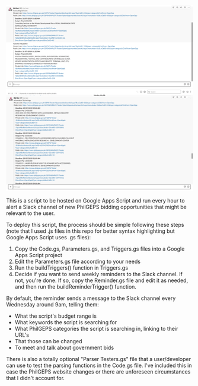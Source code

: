 ![](Sample%20screenshots/Sample_1.png)
![](Sample%20screenshots/Sample_2.png)

This is a script to be hosted on Google Apps Script and run every hour to alert a Slack channel of new PhilGEPS bidding opportunities that might be relevant to the user.

To deploy this script, the process should be simple following these steps (note that I used .js files in this repo for better syntax highlighting but Google Apps Script uses .gs files):
1. Copy the Code.gs, Parameters.gs, and Triggers.gs files into a Google Apps Script project
2. Edit the Parameters.gs file according to your needs
3. Run the buildTriggers() function in Triggers.gs
4. Decide if you want to send weekly reminders to the Slack channel. If not, you're done. If so, copy the Reminder.gs file and edit it as needed, and then run the buildReminderTrigger() function.

By default, the reminder sends a message to the Slack channel every Wednesday around 9am, telling them:
*  What the script's budget range is
*  What keywords the script is searching for
*  What PhilGEPS categories the script is searching in, linking to their URL's
*  That those can be changed
*  To meet and talk about government bids

There is also a totally optional "Parser Testers.gs" file that a user/developer can use to test the parsing functions in the Code.gs file. I've included this in case the PhilGEPS website changes or there are unforeseen circumstances that I didn't account for.
